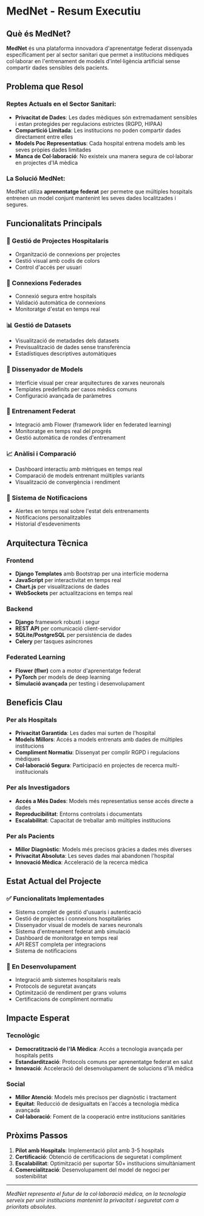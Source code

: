 # MedNet - Resum Executiu

## Què és MedNet?

**MedNet** és una plataforma innovadora d'aprenentatge federat dissenyada específicament per al sector sanitari que permet a institucions mèdiques col·laborar en l'entrenament de models d'intel·ligència artificial sense compartir dades sensibles dels pacients.

## Problema que Resol

### Reptes Actuals en el Sector Sanitari:
- **Privacitat de Dades**: Les dades mèdiques són extremadament sensibles i estan protegides per regulacions estrictes (RGPD, HIPAA)
- **Compartició Limitada**: Les institucions no poden compartir dades directament entre elles
- **Models Poc Representatius**: Cada hospital entrena models amb les seves pròpies dades limitades
- **Manca de Col·laboració**: No existeix una manera segura de col·laborar en projectes d'IA mèdica

### La Solució MedNet:
MedNet utiliza **aprenentatge federat** per permetre que múltiples hospitals entrenen un model conjunt mantenint les seves dades localitzades i segures.

## Funcionalitats Principals

### 🏥 Gestió de Projectes Hospitalaris
- Organització de connexions per projectes
- Gestió visual amb codis de colors
- Control d'accés per usuari

### 🔗 Connexions Federades
- Connexió segura entre hospitals
- Validació automàtica de connexions
- Monitoratge d'estat en temps real

### 📊 Gestió de Datasets
- Visualització de metadades dels datasets
- Previsualització de dades sense transferència
- Estadístiques descriptives automàtiques

### 🧠 Dissenyador de Models
- Interfície visual per crear arquitectures de xarxes neuronals
- Templates predefinits per casos mèdics comuns
- Configuració avançada de paràmetres

### 🚀 Entrenament Federat
- Integració amb Flower (framework líder en federated learning)
- Monitoratge en temps real del progrés
- Gestió automàtica de rondes d'entrenament

### 📈 Anàlisi i Comparació
- Dashboard interactiu amb mètriques en temps real
- Comparació de models entrenant múltiples variants
- Visualització de convergència i rendiment

### 🔔 Sistema de Notificacions
- Alertes en temps real sobre l'estat dels entrenaments
- Notificacions personalitzables
- Historial d'esdeveniments

## Arquitectura Tècnica

### Frontend
- **Django Templates** amb Bootstrap per una interfície moderna
- **JavaScript** per interactivitat en temps real
- **Chart.js** per visualitzacions de dades
- **WebSockets** per actualitzacions en temps real

### Backend
- **Django** framework robusti i segur
- **REST API** per comunicació client-servidor
- **SQLite/PostgreSQL** per persistència de dades
- **Celery** per tasques asíncrones

### Federated Learning
- **Flower (flwr)** com a motor d'aprenentatge federat
- **PyTorch** per models de deep learning
- **Simulació avançada** per testing i desenvolupament

## Beneficis Clau

### Per als Hospitals
- **Privacitat Garantida**: Les dades mai surten de l'hospital
- **Models Millors**: Accés a models entrenats amb dades de múltiples institucions
- **Compliment Normatiu**: Dissenyat per complir RGPD i regulacions mèdiques
- **Col·laboració Segura**: Participació en projectes de recerca multi-institucionals

### Per als Investigadors
- **Accés a Més Dades**: Models més representatius sense accés directe a dades
- **Reproducibilitat**: Entorns controlats i documentats
- **Escalabilitat**: Capacitat de treballar amb múltiples institucions

### Per als Pacients
- **Millor Diagnòstic**: Models més precisos gràcies a dades més diverses
- **Privacitat Absoluta**: Les seves dades mai abandonen l'hospital
- **Innovació Mèdica**: Acceleració de la recerca mèdica

## Estat Actual del Projecte

### ✅ Funcionalitats Implementades
- Sistema complet de gestió d'usuaris i autenticació
- Gestió de projectes i connexions hospitalàries
- Dissenyador visual de models de xarxes neuronals
- Sistema d'entrenament federat amb simulació
- Dashboard de monitoratge en temps real
- API REST completa per integracions
- Sistema de notificacions

### 🚧 En Desenvolupament
- Integració amb sistemes hospitalaris reals
- Protocols de seguretat avançats
- Optimització de rendiment per grans volums
- Certificacions de compliment normatiu

## Impacte Esperat

### Tecnològic
- **Democratització de l'IA Mèdica**: Accés a tecnologia avançada per hospitals petits
- **Estandardització**: Protocols comuns per aprenentatge federat en salut
- **Innovació**: Acceleració del desenvolupament de solucions d'IA mèdica

### Social
- **Millor Atenció**: Models més precisos per diagnòstic i tractament
- **Equitat**: Reducció de desigualtats en l'accés a tecnologia mèdica avançada
- **Col·laboració**: Foment de la cooperació entre institucions sanitàries

## Pròxims Passos

1. **Pilot amb Hospitals**: Implementació pilot amb 3-5 hospitals
2. **Certificació**: Obtenció de certificacions de seguretat i compliment
3. **Escalabilitat**: Optimització per suportar 50+ institucions simultàniament
4. **Comercialització**: Desenvolupament del model de negoci per sostenibilitat

---

*MedNet representa el futur de la col·laboració mèdica, on la tecnologia serveix per unir institucions mantenint la privacitat i seguretat com a prioritats absolutes.* 